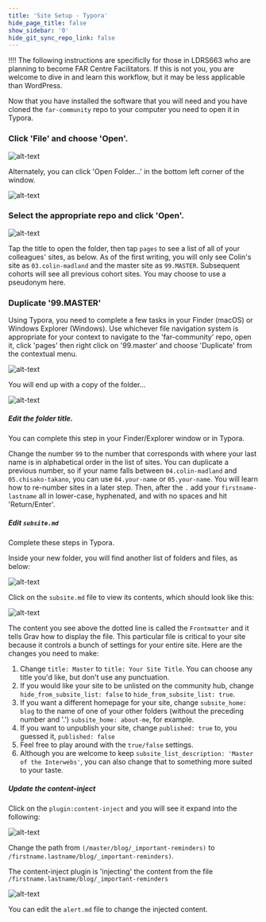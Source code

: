 ```yaml
---
title: 'Site Setup - Typora'
hide_page_title: false
show_sidebar: '0'
hide_git_sync_repo_link: false
---
```


!!!! The following instructions are specificlly for those in LDRS663 who are planning to become FAR Centre Facilitators. If this is not you, you are welcome to dive in and learn this workflow, but it may be less applicable than WordPress.


Now that you have installed the software that you will need and you have cloned the `far-community` repo to your computer you need to open it in Typora.

### Click 'File' and choose 'Open'.

![alt-text](typora-1.png "Open a repo in typora")

Alternately, you can click 'Open Folder...' in the bottom left corner of the window.

![alt-text](typora-2.png "Open a repo in typora")

### Select the appropriate repo and click 'Open'.

![alt-text](typora-3.png "Open a repo in typora")

Tap the title to open the folder, then tap `pages` to see a list of all of your colleagues' sites, as below. As of the first writing, you will only see Colin's site as `03.colin-madland` and the master site as `99.MASTER`. Subsequent cohorts will see all previous cohort sites. You may choose to use a pseudonym here.

### Duplicate '99.MASTER'

Using Typora, you need to complete a few tasks in your Finder (macOS) or Windows Explorer (Windows). Use whichever file navigation system is appropriate for your context to navigate to  the 'far-community' repo, open it, click 'pages' then right click on '99.master' and choose 'Duplicate' from the contextual menu.

![alt-text](typora-4.png "Duplicate 99.master")

You will end up with a copy of the folder...

![alt-text](typora-5.png "copy of the folder")

##### Edit the folder title.

You can complete this step in your Finder/Explorer window or in Typora.

Change the number `99` to the number that corresponds with where your last name is in alphabetical order in the list of sites.  You can duplicate a previous number, so if your name falls between `04.colin-madland` and `05.chisako-takano`, you can use `04.your-name` or `05.your-name`. You will learn how to re-number sites in a later step. Then, after the `.` add your `firstname-lastname` all in lower-case, hyphenated, and with no spaces and hit 'Return/Enter'.

##### Edit `subsite.md`

Complete these steps in Typora.

Inside your new folder, you will find another list of folders and files, as below:

![alt-text](typora-6.png "Files and folders inside a subsite")

Click on the `subsite.md` file to view its contents, which should look like this:

![alt-text](typora-7.png "contents of course.md")

The content you see above the dotted line is called the `Frontmatter` and it tells Grav how to display the file. This particular file is critical to your site because it controls a bunch of settings for your entire site. Here are the changes you need to make:

1. Change `title: Master` to `title: Your Site Title`. You can choose any title you'd like, but don't use any punctuation.
2. If you would like your site to be unlisted on the community hub, change `hide_from_subsite_list: false` to `hide_from_subsite_list: true`.
3. If you want a different homepage for your site, change `subsite_home: blog` to the name of one of your other folders (without the preceding number and '.') `subsite_home: about-me`, for example.
4. If you want to unpublish your site, change `published: true` to, you guessed it, `published: false`
5.  Feel free to play around with the `true/false` settings.
6. Although you are welcome to keep `subsite_list_description: 'Master of the Interwebs'`, you can also change that to something more suited to your taste.

##### Update the content-inject

Click on the `plugin:content-inject` and you will see it expand into the following:

![alt-text](typora-8.png "content inject")

Change the path from `(/master/blog/_important-reminders)` to `/firstname.lastname/blog/_important-reminders)`.

The content-inject plugin is 'injecting' the content from the file `/firstname.lastname/blog/_important-reminders`

![alt-text](typora-9.png "content inject path")

You can edit the `alert.md` file to change the injected content.
